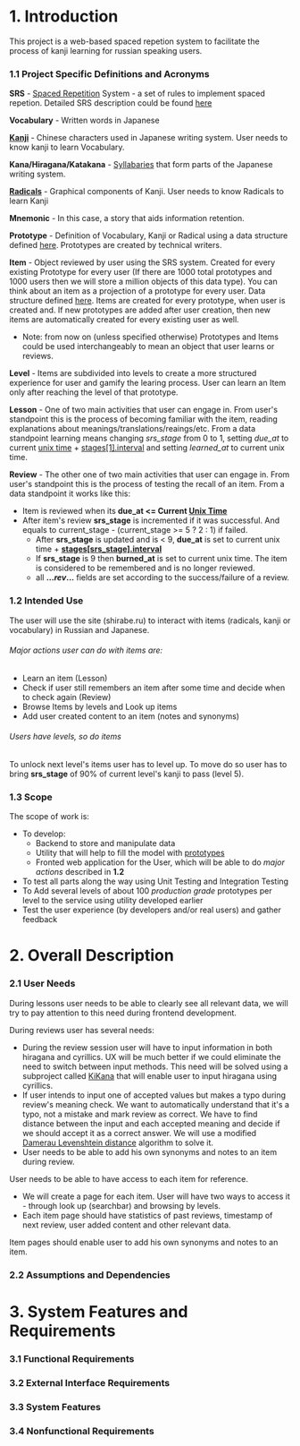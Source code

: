 # 1. Introduction

This project is a web-based spaced repetion system to facilitate the process of kanji learning for russian speaking users.

### 1.1 Project Specific Definitions and Acronyms

 **SRS** - [Spaced Repetition](https://en.wikipedia.org/wiki/Spaced_repetition) System - a set of rules to implement spaced repetion. Detailed SRS description could be found [here](https://github.com/miraigajettolab/Shiraberu/blob/master/Architecture/SRS%20description.md)
 
 **Vocabulary** - Written words in Japanese
 
 **[Kanji](https://en.wikipedia.org/wiki/Kanji)** - Chinese characters used in Japanese writing system. User needs to know kanji to learn Vocabulary.
 
 **Kana/Hiragana/Katakana** -  [Syllabaries](https://en.wikipedia.org/wiki/Syllabary) that form parts of the Japanese writing system.
 
 **[Radicals](https://en.wikipedia.org/wiki/Radical_(Chinese_characters))** - Graphical components of Kanji. User needs to know Radicals to learn Kanji 
 
 **Mnemonic** - In this case, a story that aids information retention.
 
 **Prototype** - Definition of Vocabulary, Kanji or Radical using a data structure defined [here](https://github.com/miraigajettolab/Shiraberu/blob/master/Architecture/Data%20types.md). Prototypes are created by technical writers.
 
 **Item** - Object reviewed by user using the SRS system. Created for every existing Prototype for every user (If there are 1000 total prototypes and 1000 users then we will store a million objects of this data type). You can think about an item as a projection of a prototype for every user. Data structure defined [here](https://github.com/miraigajettolab/Shiraberu/blob/master/Architecture/Data%20types.md). Items are created for every prototype, when user is created and. If new prototypes are added after user creation, then new items are automatically created for every existing user as well.
 * Note: from now on (unless specified otherwise) Prototypes and Items could be used interchangeably to mean an object that user learns or reviews.
 
 **Level** - Items are subdivided into levels to create a more structured experience for user and gamify the learing process. User can learn an Item only after reaching the level of that prototype.
 
 **Lesson** - One of two main activities that user can engage in. From user's standpoint this is the process of becoming familiar with the item, reading explanations about meanings/translations/reaings/etc. From a data standpoint learning means changing *srs_stage* from 0 to 1, setting *due_at* to current [unix time](https://en.wikipedia.org/wiki/Unix_time) + [stages[1].interval](https://github.com/miraigajettolab/Shiraberu/blob/master/Architecture/srs-intervals.json) and setting *learned_at* to current unix time.
 
 **Review** - The other one of two main activities that user can engage in. From user's standpoint this is the process of testing the recall of an item. From a data standpoint it works like this:
* Item is reviewed when its **due_at <= Current [Unix Time](https://en.wikipedia.org/wiki/Unix_time)** 
* After item's review **srs_stage** is incremented if it was successful. And equals to current_stage - (current_stage >= 5 ? 2 : 1) if failed.
  * After **srs_stage** is updated and is < 9, **due_at** is set to current unix time + [**stages[srs_stage].interval**](https://github.com/miraigajettolab/Shiraberu/blob/master/Architecture/srs-intervals.json)
  * If **srs_stage** is 9 then **burned_at** is set to current unix time. The item is considered to be remembered and is no longer reviewed.
  * all **..._rev_...** fields are set according to the success/failure of a review.

### 1.2 Intended Use

The user will use the site (shirabe.ru) to interact with items (radicals, kanji or vocabulary) in Russian and Japanese.

###### Major actions user can do with items are:
  * Learn an item (Lesson)
  * Check if user still remembers an item after some time and decide when to check again (Review)
  * Browse Items by levels and Look up items
  * Add user created content to an item (notes and synonyms)

###### Users have levels, so do items
To unlock next level's items user has to level up. To move do so user has to bring **srs_stage** of 90% of current level's kanji to pass (level 5).

### 1.3 Scope

The scope of work is:
* To develop:
  * Backend to store and manipulate data
  * Utility that will help to fill the model with [prototypes](https://github.com/miraigajettolab/Shiraberu/blob/master/Architecture/Data%20types.md)
  * Fronted web application for the User, which will be able to do *major actions* described in **1.2**
* To test all parts along the way using Unit Testing and Integration Testing
* To Add several levels of about 100 *production grade* prototypes per level to the service using utility developed earlier
* Test the user experience (by developers and/or real users) and gather feedback

# 2. Overall Description

### 2.1 User Needs

During lessons user needs to be able to clearly see all relevant data, we will try to pay attention to this need during frontend development.

During reviews user has several needs:
* During the review session user will have to input information in both hiragana and cyrillics. UX will be much better if we could eliminate the need to switch between input methods. This need will be solved using a subproject called [KiKana](https://github.com/miraigajettolab/kikana) that will enable user to input hiragana using cyrillics.
* If user intends to input one of accepted values but makes a typo during review's meaning check. We want to automatically understand that it's a typo, not a mistake and mark review as correct. We have to find distance between the input and each accepted meaning and decide if we should accept it as a correct answer. We will use a modified [Damerau Levenshtein distance](https://en.wikipedia.org/wiki/Damerau%E2%80%93Levenshtein_distance) algorithm to solve it.
* User needs to be able to add his own synonyms and notes to an item during review.

User needs to be able to have access to each item for reference.
* We will create a page for each item. User will have two ways to access it - through look up (searchbar) and browsing by levels.
* Each item page should have statistics of past reviews, timestamp of next review, user added content and other relevant data.

Item pages should enable user to add his own synonyms and notes to an item.

### 2.2 Assumptions and Dependencies

# 3. System Features and Requirements

### 3.1 Functional Requirements

### 3.2 External Interface Requirements

### 3.3 System Features

### 3.4 Nonfunctional Requirements
